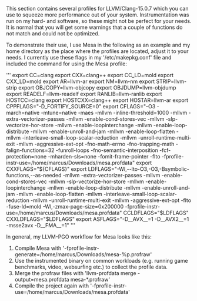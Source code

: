 This section contains several profiles for LLVM/Clang-15.0.7 which you can use to squeeze more performance out of your system. Instrumentation was run on my hard- and software, so these might not be perfect for your needs. It is normal that you will get some warnings that a couple of functions do not match and could not be optimized.

To demonstrate their use, I use Mesa in the following as an example and my home directory as the place where the profiles are located, adjust it to your needs. I currently use these flags in my '/etc/makepkg.conf' file and included the command for using the Mesa profile: 

'''
export CC=clang
export CXX=clang++
export CC_LD=mold
export CXX_LD=mold
export AR=llvm-ar
export NM=llvm-nm
export STRIP=llvm-strip
export OBJCOPY=llvm-objcopy
export OBJDUMP=llvm-objdump
export READELF=llvm-readelf
export RANLIB=llvm-ranlib
export HOSTCC=clang
export HOSTCXX=clang++
export HOSTAR=llvm-ar
export CPPFLAGS="-D_FORTIFY_SOURCE=0"
export CFLAGS="-O3 -march=native -mtune=native -maes -mllvm -inline-threshold=1000 -mllvm -extra-vectorizer-passes -mllvm -enable-cond-stores-vec -mllvm -slp-vectorize-hor-store -mllvm -enable-loopinterchange -mllvm -enable-loop-distribute -mllvm -enable-unroll-and-jam -mllvm -enable-loop-flatten -mllvm -interleave-small-loop-scalar-reduction -mllvm -unroll-runtime-multi-exit -mllvm -aggressive-ext-opt -fno-math-errno -fno-trapping-math -falign-functions=32 -funroll-loops -fno-semantic-interposition -fcf-protection=none -mharden-sls=none -fomit-frame-pointer -flto -fprofile-instr-use=/home/marcus/Downloads/mesa.profdata"
export CXXFLAGS="${CFLAGS}"
export LDFLAGS="-Wl,--lto-O3,-O3,-Bsymbolic-functions,--as-needed -mllvm -extra-vectorizer-passes -mllvm -enable-cond-stores-vec -mllvm -slp-vectorize-hor-store -mllvm -enable-loopinterchange -mllvm -enable-loop-distribute -mllvm -enable-unroll-and-jam -mllvm -enable-loop-flatten -mllvm -interleave-small-loop-scalar-reduction -mllvm -unroll-runtime-multi-exit -mllvm -aggressive-ext-opt -flto -fuse-ld=mold -Wl,-zmax-page-size=0x200000 -fprofile-instr-use=/home/marcus/Downloads/mesa.profdata"
CCLDFLAGS="$LDFLAGS"
CXXLDFLAGS="$LDFLAGS"
export ASFLAGS="-D__AVX__=1 -D__AVX2__=1 -msse2avx -D__FMA__=1"
'''

In general, my LLVM-PGO workflow for Mesa looks like this:

1. Compile Mesa with '-fprofile-instr-generate=/home/marcus/Downloads/mesa-%p.profraw'
2. Use the instrumented binary on common workloads (e.g. running game benchmarks, video, websurfing etc.) to collect the profile data.
3. Merge the profraw files with 'llvm-profdata merge -output=mesa.profdata mesa-*.profraw'
4. Compile the project again with '-fprofile-instr-use=/home/marcus/Downloads/mesa.profdata'
